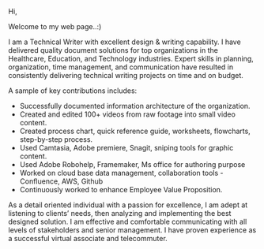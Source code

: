 Hi,

Welcome to my web page..:)

I am a Technical Writer with excellent design & writing capability. I have delivered quality document solutions for top organizations in the Healthcare, Education, and Technology industries. Expert skills in planning, organization, time management, and communication have resulted in consistently delivering technical writing projects on time and on budget.

A sample of key contributions includes:
- Successfully documented information architecture of the organization.
- Created and edited 100+ videos from raw footage into small video content.
- Created process chart, quick reference guide, worksheets, flowcharts, step-by-step process.
- Used Camtasia, Adobe premiere, Snagit, sniping tools for graphic content.
- Used Adobe Robohelp, Framemaker, Ms office for authoring purpose
- Worked on cloud base data management, collaboration tools - Confluence, AWS, Github 
- Continuously worked to enhance Employee Value Proposition.

As a detail oriented individual with a passion for excellence, I am adept at listening to clients’ needs, then analyzing and implementing the best designed solution. I am effective and comfortable communicating with all levels of stakeholders and senior management. I have proven experience as a successful virtual associate and telecommuter.
